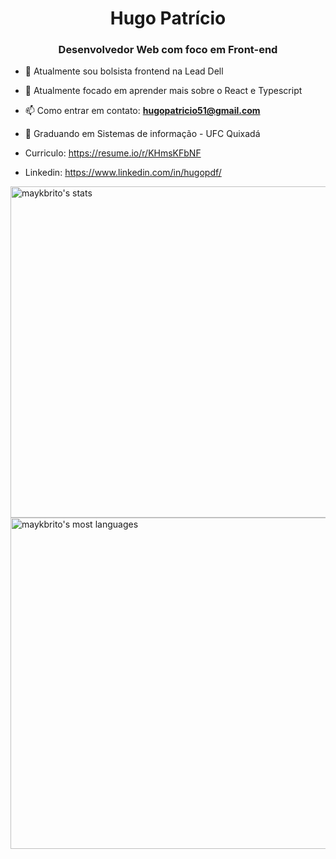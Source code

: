 <h1 align="center"> Hugo Patrício </h1>
<h3 align="center">Desenvolvedor Web com foco em Front-end</h3>

- 🔭 Atualmente sou bolsista frontend na Lead Dell

- 🌱 Atualmente focado em aprender mais sobre o React e Typescript

- 📫 Como entrar em contato: **hugopatricio51@gmail.com**

- 🔭 Graduando em Sistemas de informação - UFC Quixadá

- Curriculo: https://resume.io/r/KHmsKFbNF

- Linkedin: https://www.linkedin.com/in/hugopdf/

<p align="left">
<img width="530em" src="https://github-readme-stats.vercel.app/api?username=HugoPDF5&show_icons=true&theme=vision-friendly-dark" alt="maykbrito's stats"/>
<img width="530em" src="https://github-readme-stats.vercel.app/api/top-langs/?username=HugoPDF5&layout=compact&theme=vision-friendly-dark" alt="maykbrito's most languages"/>
</p>
